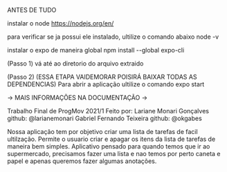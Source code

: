 ANTES DE TUDO

instalar o node
https://nodejs.org/en/

para verificar se ja possui ele instalado, ultilize o comando abaixo 
node -v

instalar o expo de maneira global
npm install --global expo-cli

(Passo 1) vá até ao diretorio do arquivo extraido

(Passo 2) (ESSA ETAPA VAIDEMORAR POISIRÁ BAIXAR TODAS AS DEPENDENCIAS)
Para abrir a aplicação ultilize o comando 
expo start 

-> MAIS INFORMAÇÕES NA DOCUMENTAÇÃO
->

Trabalho Final de ProgMov 2021/1
Feito por:
  Lariane Monari Gonçalves github: @larianemonari
  Gabriel Fernando Teixeira github: @okgabes

Nossa aplicação tem por objetivo criar uma lista de tarefas de facil ultilzação.
Permite o usuario criar e apagar os itens da lista de tarefas de maneira bem simples.
Aplicativo pensado para quando temos que ir ao supermercado, precisamos fazer uma lista e nao temos por perto caneta e papel e apenas queremos fazer algumas anotações.